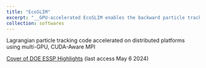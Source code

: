 ```yaml
---
title: "EcoSLIM"
excerpt: "__GPU-accelerated EcoSLIM enables the backward particle tracking at continental-scale in a short time__<br/><img src='/images/backward.png'><br/>__Cover of DOE ESSP Highlights__<br/><img src='/images/ESSP.png'>"
collection: softwares  
---
```


Lagrangian particle tracking code accelerated on distributed platforms using multi-GPU, CUDA-Aware MPI  

[Cover of DOE ESSP Highlights](https://ess.science.energy.gov/highlights/) (last access May 6 2024)


